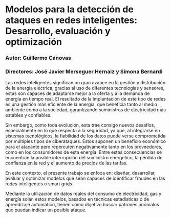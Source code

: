 # Modelos para la detección de ataques en redes inteligentes: Desarrollo, evaluación y optimización
### Autor: Guillermo Cánovas
### Directores: José Javier Merseguer Hernaiz y Simona Bernardi


Las redes inteligentes significan un gran avance en la gestión y distribución de la energía eléctrica, gracias al uso de diferentes tecnologías y sensores, estas son capaces de adaptarse mejor a la oferta y a la demanda de energía en tiempo real. El resultado de la implantación de este tipo de redes es una gestión más eficiente de la energía, que beneficia tanto al medio ambiente como a la sociedad, garantizando suministros de electricidad más estables y confiables. 

Sin embargo, como toda evolución, esta trae consigo nuevos desafíos, especialmente en lo que respecta a la seguridad, ya que, al integrarse en sistemas tecnológicos, la fiabilidad de los datos puede verse comprometida por múltiples tipos de ciberataques. Estos suponen un beneficio económico para el atacante pero repercuten negativamente tanto en los proveedores, como en los consumidores de esta energía. Entre estas consecuencias se encuentran la posible interrupción del suministro energético, la pérdida de confianza en la red y el aumento de precios de las tarifas.

En este contexto, el presente trabajo se enfoca en: diseñar, desarrollar, evaluar y optimizar modelos que sean capaces de identificar fraudes en las redes inteligentes o smart grids. 

Mediante la utilización de datos reales del consumo de electricidad, gas y energía solar, estos modelos, basados en técnicas estadísticas o de aprendizaje automático, tienen como objetivo buscar patrones anómalos que puedan indicar un posible ataque.

